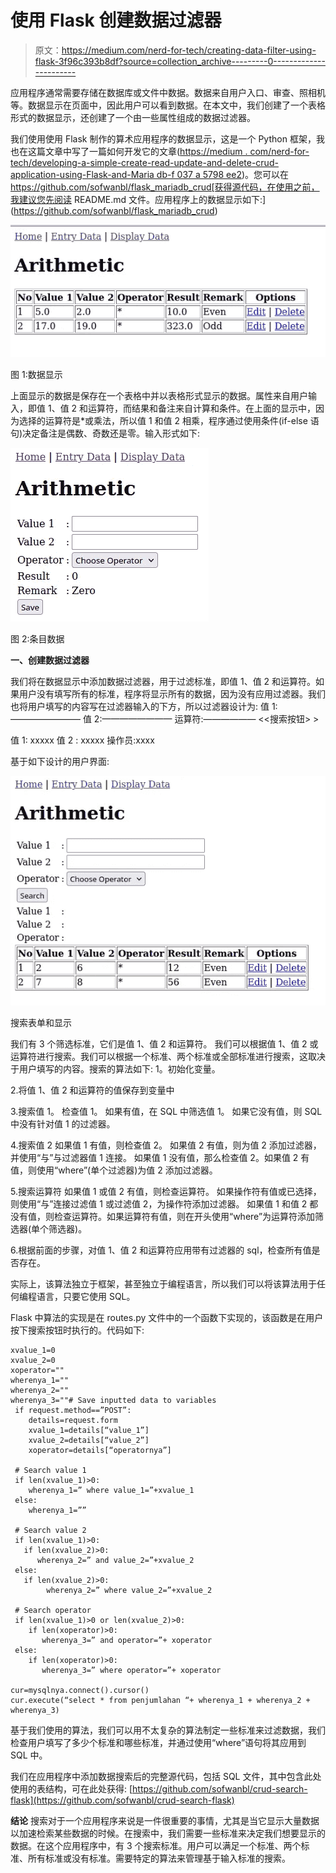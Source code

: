 # 使用 Flask 创建数据过滤器

> 原文：<https://medium.com/nerd-for-tech/creating-data-filter-using-flask-3f96c393b8df?source=collection_archive---------0----------------------->

应用程序通常需要存储在数据库或文件中数据。数据来自用户入口、审查、照相机等。数据显示在页面中，因此用户可以看到数据。在本文中，我们创建了一个表格形式的数据显示，还创建了一个由一些属性组成的数据过滤器。

我们使用使用 Flask 制作的算术应用程序的数据显示，这是一个 Python 框架，我也在这篇文章中写了一篇如何开发它的文章([https://medium . com/nerd-for-tech/developing-a-simple-create-read-update-and-delete-crud-application-using-Flask-and-Maria db-f 037 a 5798 ee2](/nerd-for-tech/developing-a-simple-create-read-update-and-delete-crud-application-using-flask-and-mariadb-f037a5798ee2))。您可以在 https://github.com/sofwanbl/flask_mariadb_crud[获得源代码，在使用之前，我建议您先阅读 README.md 文件。应用程序上的数据显示如下:](https://github.com/sofwanbl/flask_mariadb_crud)

![](img/4c156a3bc345c18c1033c099c7d717f0.png)

图 1:数据显示

上面显示的数据是保存在一个表格中并以表格形式显示的数据。属性来自用户输入，即值 1、值 2 和运算符，而结果和备注来自计算和条件。在上面的显示中，因为选择的运算符是*或乘法，所以值 1 和值 2 相乘，程序通过使用条件(if-else 语句)决定备注是偶数、奇数还是零。输入形式如下:

![](img/1339c80a67b97d9193b318be8976fc9f.png)

图 2:条目数据

**一、创建数据过滤器**

我们将在数据显示中添加数据过滤器，用于过滤标准，即值 1、值 2 和运算符。如果用户没有填写所有的标准，程序将显示所有的数据，因为没有应用过滤器。我们也将用户填写的内容写在过滤器输入的下方，所以过滤器设计为:
值 1:————————
值 2:————————
运算符:——————
<<搜索按钮> >

值 1: xxxxx
值 2 : xxxxx
操作员:xxxx

基于如下设计的用户界面:

![](img/69c44c958dd847094938534fa745afde.png)

搜索表单和显示

我们有 3 个筛选标准，它们是值 1、值 2 和运算符。
我们可以根据值 1、值 2 或运算符进行搜索。我们可以根据一个标准、两个标准或全部标准进行搜索，这取决于用户填写的内容。搜索的算法如下:
1。初始化变量。

2.将值 1、值 2 和运算符的值保存到变量中

3.搜索值 1。
检查值 1。
如果有值，在 SQL 中筛选值 1。
如果它没有值，则 SQL 中没有针对值 1 的过滤器。

4.搜索值 2
如果值 1 有值，则检查值 2。
如果值 2 有值，则为值 2 添加过滤器，并使用“与”与过滤器值 1 连接。
如果值 1 没有值，那么检查值 2。如果值 2 有值，则使用“where”(单个过滤器)为值 2 添加过滤器。

5.搜索运算符
如果值 1 或值 2 有值，则检查运算符。
如果操作符有值或已选择，则使用“与”连接过滤值 1 或过滤值 2，为操作符添加过滤器。
如果值 1 和值 2 都没有值，则检查运算符。如果运算符有值，则在开头使用“where”为运算符添加筛选器(单个筛选器)。

6.根据前面的步骤，对值 1、值 2 和运算符应用带有过滤器的 sql，检查所有值是否存在。

实际上，该算法独立于框架，甚至独立于编程语言，所以我们可以将该算法用于任何编程语言，只要它使用 SQL。

Flask 中算法的实现是在 routes.py 文件中的一个函数下实现的，该函数是在用户按下搜索按钮时执行的。代码如下:

```
xvalue_1=0
xvalue_2=0
xoperator=""
wherenya_1=""
wherenya_2=""
wherenya_3=""# Save inputted data to variables
 if request.method==”POST”:
    details=request.form
    xvalue_1=details[“value_1”]
    xvalue_2=details[“value_2”]
    xoperator=details[“operatornya”]

 # Search value 1
 if len(xvalue_1)>0: 
    wherenya_1=” where value_1=”+xvalue_1
 else: 
    wherenya_1=””

 # Search value 2 
 if len(xvalue_1)>0:
   if len(xvalue_2)>0: 
      wherenya_2=” and value_2=”+xvalue_2
 else: 
   if len(xvalue_2)>0: 
        wherenya_2=” where value_2=”+xvalue_2

 # Search operator
 if len(xvalue_1)>0 or len(xvalue_2)>0:
    if len(xoperator)>0: 
       wherenya_3=” and operator=”+ xoperator
 else: 
    if len(xoperator)>0: 
       wherenya_3=” where operator=”+ xoperator 

cur=mysqlnya.connect().cursor() 
cur.execute(“select * from penjumlahan “+ wherenya_1 + wherenya_2 +     wherenya_3)
```

基于我们使用的算法，我们可以用不太复杂的算法制定一些标准来过滤数据，我们检查用户填写了多少个标准和哪些标准，并通过使用“where”语句将其应用到 SQL 中。

我们在应用程序中添加数据搜索后的完整源代码，包括 SQL 文件，其中包含此处使用的表结构，可在此处获得:
[https://github.com/sofwanbl/crud-search-flask](https://github.com/sofwanbl/crud-search-flask)

**结论** 搜索对于一个应用程序来说是一件很重要的事情，尤其是当它显示大量数据以加速检索某些数据的时候。在搜索中，我们需要一些标准来决定我们想要显示的数据。在这个应用程序中，有 3 个搜索标准。用户可以满足一个标准、两个标准、所有标准或没有标准。需要特定的算法来管理基于输入标准的搜索。